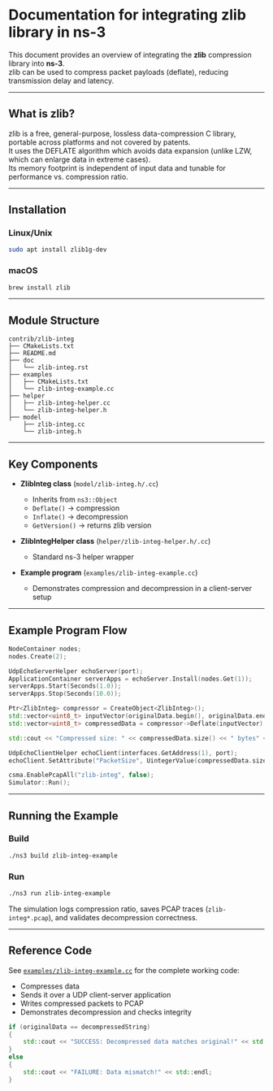# Documentation for integrating zlib library in ns-3

This document provides an overview of integrating the **zlib** compression library into **ns-3**.  
zlib can be used to compress packet payloads (deflate), reducing transmission delay and latency.

---

## What is zlib?

zlib is a free, general-purpose, lossless data-compression C library, portable across platforms and not covered by patents.  
It uses the DEFLATE algorithm which avoids data expansion (unlike LZW, which can enlarge data in extreme cases).  
Its memory footprint is independent of input data and tunable for performance vs. compression ratio.

---

## Installation

### Linux/Unix
```bash
sudo apt install zlib1g-dev
````

### macOS

```bash
brew install zlib
```

---

## Module Structure

```
contrib/zlib-integ
├── CMakeLists.txt
├── README.md
├── doc
│   └── zlib-integ.rst
├── examples
│   ├── CMakeLists.txt
│   └── zlib-integ-example.cc
├── helper
│   ├── zlib-integ-helper.cc
│   └── zlib-integ-helper.h
├── model
    ├── zlib-integ.cc
    └── zlib-integ.h
```

---

## Key Components

* **ZlibInteg class** (`model/zlib-integ.h/.cc`)

  * Inherits from `ns3::Object`
  * `Deflate()` → compression
  * `Inflate()` → decompression
  * `GetVersion()` → returns zlib version

* **ZlibIntegHelper class** (`helper/zlib-integ-helper.h/.cc`)

  * Standard ns-3 helper wrapper

* **Example program** (`examples/zlib-integ-example.cc`)

  * Demonstrates compression and decompression in a client-server setup

---

## Example Program Flow

```cpp
NodeContainer nodes;
nodes.Create(2);

UdpEchoServerHelper echoServer(port);
ApplicationContainer serverApps = echoServer.Install(nodes.Get(1));
serverApps.Start(Seconds(1.0));
serverApps.Stop(Seconds(10.0));

Ptr<ZlibInteg> compressor = CreateObject<ZlibInteg>();
std::vector<uint8_t> inputVector(originalData.begin(), originalData.end());
std::vector<uint8_t> compressedData = compressor->Deflate(inputVector);

std::cout << "Compressed size: " << compressedData.size() << " bytes" << std::endl;

UdpEchoClientHelper echoClient(interfaces.GetAddress(1), port);
echoClient.SetAttribute("PacketSize", UintegerValue(compressedData.size()));

csma.EnablePcapAll("zlib-integ", false);
Simulator::Run();
```

---

## Running the Example

### Build

```bash
./ns3 build zlib-integ-example
```

### Run

```bash
./ns3 run zlib-integ-example
```

The simulation logs compression ratio, saves PCAP traces (`zlib-integ*.pcap`), and validates decompression correctness.

---

## Reference Code

See [`examples/zlib-integ-example.cc`](examples/zlib-integ-example.cc) for the complete working code:

* Compresses data
* Sends it over a UDP client-server application
* Writes compressed packets to PCAP
* Demonstrates decompression and checks integrity

```cpp
if (originalData == decompressedString)
{
    std::cout << "SUCCESS: Decompressed data matches original!" << std::endl;
}
else
{
    std::cout << "FAILURE: Data mismatch!" << std::endl;
}
```
